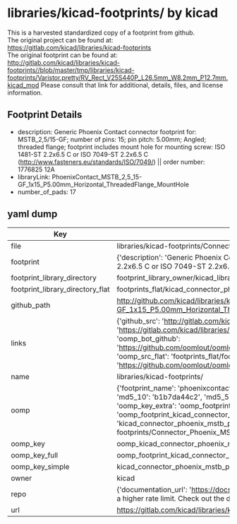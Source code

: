 # libraries/kicad-footprints/ by kicad  
This is a harvested standardized copy of a footprint from github.  
The original project can be found at:  
https://gitlab.com/kicad/libraries/kicad-footprints  
The original footprint can be found at:
http://gitlab.com/kicad/libraries/kicad-footprints//blob/master/tmp/libraries/kicad-footprints/Varistor.pretty/RV_Rect_V25S440P_L26.5mm_W8.2mm_P12.7mm.kicad_mod
Please consult that link for additional, details, files, and license information.  
## Footprint Details
* description: Generic Phoenix Contact connector footprint for: MSTB_2,5/15-GF; number of pins: 15; pin pitch: 5.00mm; Angled; threaded flange; footprint includes mount hole for mounting screw: ISO 1481-ST 2.2x6.5 C or ISO 7049-ST 2.2x6.5 C (http://www.fasteners.eu/standards/ISO/7049/) || order number: 1776825 12A  
* libraryLink: PhoenixContact_MSTB_2,5_15-GF_1x15_P5.00mm_Horizontal_ThreadedFlange_MountHole  
* number_of_pads: 17  
## yaml dump  
| Key | Value |  
| --- | --- |  
| file | libraries/kicad-footprints/Connector_Phoenix_MSTB.pretty/PhoenixContact_MSTB_2,5_15-GF_1x15_P5.00mm_Horizontal_ThreadedFlange_MountHole.kicad_mod |  
| footprint | {'description': 'Generic Phoenix Contact connector footprint for: MSTB_2,5/15-GF; number of pins: 15; pin pitch: 5.00mm; Angled; threaded flange; footprint includes mount hole for mounting screw: ISO 1481-ST 2.2x6.5 C or ISO 7049-ST 2.2x6.5 C (http://www.fasteners.eu/standards/ISO/7049/) || order number: 1776825 12A', 'libraryLink': 'PhoenixContact_MSTB_2,5_15-GF_1x15_P5.00mm_Horizontal_ThreadedFlange_MountHole', 'number_of_pads': 17} |  
| footprint_library_directory | footprint_library_owner/kicad_libraries/kicad-footprints/ |  
| footprint_library_directory_flat | footprints_flat/kicad_connector_phoenix_mstb_phoenixcontact_mstb_2,5_15_gf_1x15_p5_00mm_horizontal_threadedflange_mounthole/working |  
| github_path | http://github.com/kicad/libraries/kicad-footprints//blob/master/tmp/libraries/kicad-footprints/Connector_Phoenix_MSTB.pretty/PhoenixContact_MSTB_2,5_15-GF_1x15_P5.00mm_Horizontal_ThreadedFlange_MountHole.kicad_mod |  
| links | {'github_src': 'http://gitlab.com/kicad/libraries/kicad-footprints//blob/master/tmp/libraries/kicad-footprints/Varistor.pretty/RV_Rect_V25S440P_L26.5mm_W8.2mm_P12.7mm.kicad_mod', 'github_src_repo': 'https://gitlab.com/kicad/libraries/kicad-footprints', 'oomp_bot': 'footprints/kicad_connector_phoenix_mstb_phoenixcontact_mstb_2,5_15_gf_1x15_p5_00mm_horizontal_threadedflange_mounthole/working', 'oomp_bot_github': 'https://github.com/oomlout/oomlout_oomp_footprint_bot/tree/main/footprints/kicad_connector_phoenix_mstb_phoenixcontact_mstb_2,5_15_gf_1x15_p5_00mm_horizontal_threadedflange_mounthole/working', 'oomp_src_flat': 'footprints_flat/footprints_flat/kicad_connector_phoenix_mstb_phoenixcontact_mstb_2,5_15_gf_1x15_p5_00mm_horizontal_threadedflange_mounthole/working', 'oomp_src_flat_github': 'https://github.com/oomlout/oomlout_oomp_footprint_src/tree/main/footprints_flat/kicad_connector_phoenix_mstb_phoenixcontact_mstb_2,5_15_gf_1x15_p5_00mm_horizontal_threadedflange_mounthole/working'} |  
| name | libraries/kicad-footprints/ |  
| oomp | {'footprint_name': 'phoenixcontact_mstb_2,5_15_gf_1x15_p5_00mm_horizontal_threadedflange_mounthole', 'library_name': 'connector_phoenix_mstb', 'md5': 'b1b7da44c24ee6336553620522c3910a', 'md5_10': 'b1b7da44c2', 'md5_5': 'b1b7d', 'md5_6': 'b1b7da', 'oomp_key': 'oomp_kicad_connector_phoenix_mstb_phoenixcontact_mstb_2,5_15_gf_1x15_p5_00mm_horizontal_threadedflange_mounthole', 'oomp_key_extra': 'oomp_footprint_kicad_connector_phoenix_mstb_phoenixcontact_mstb_2,5_15_gf_1x15_p5_00mm_horizontal_threadedflange_mounthole', 'oomp_key_full': 'oomp_footprint_kicad_connector_phoenix_mstb_phoenixcontact_mstb_2,5_15_gf_1x15_p5_00mm_horizontal_threadedflange_mounthole_b1b7da', 'oomp_key_simple': 'kicad_connector_phoenix_mstb_phoenixcontact_mstb_2,5_15_gf_1x15_p5_00mm_horizontal_threadedflange_mounthole', 'original_filename': 'libraries/kicad-footprints/Connector_Phoenix_MSTB.pretty/PhoenixContact_MSTB_2,5_15-GF_1x15_P5.00mm_Horizontal_ThreadedFlange_MountHole.kicad_mod', 'owner_name': 'kicad'} |  
| oomp_key | oomp_kicad_connector_phoenix_mstb_phoenixcontact_mstb_2,5_15_gf_1x15_p5_00mm_horizontal_threadedflange_mounthole |  
| oomp_key_full | oomp_footprint_kicad_connector_phoenix_mstb_phoenixcontact_mstb_2,5_15_gf_1x15_p5_00mm_horizontal_threadedflange_mounthole |  
| oomp_key_simple | kicad_connector_phoenix_mstb_phoenixcontact_mstb_2,5_15_gf_1x15_p5_00mm_horizontal_threadedflange_mounthole |  
| owner | kicad |  
| repo | {'documentation_url': 'https://docs.github.com/rest/overview/resources-in-the-rest-api#rate-limiting', 'message': "API rate limit exceeded for 84.66.173.59. (But here's the good news: Authenticated requests get a higher rate limit. Check out the documentation for more details.)"} |  
| url | https://gitlab.com/kicad/libraries/kicad-footprints |  

